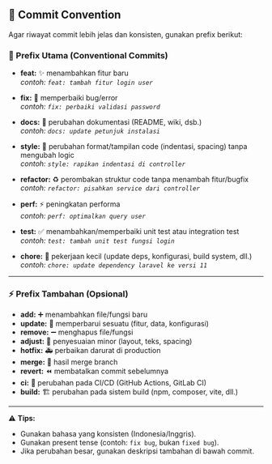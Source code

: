 ## 📌 Commit Convention

Agar riwayat commit lebih jelas dan konsisten, gunakan prefix berikut:

### 🔧 Prefix Utama (Conventional Commits)
- **feat:** ✨ menambahkan fitur baru  
  _contoh: `feat: tambah fitur login user`_

- **fix:** 🐛 memperbaiki bug/error  
  _contoh: `fix: perbaiki validasi password`_

- **docs:** 📖 perubahan dokumentasi (README, wiki, dsb.)  
  _contoh: `docs: update petunjuk instalasi`_

- **style:** 🎨 perubahan format/tampilan code (indentasi, spacing) tanpa mengubah logic  
  _contoh: `style: rapikan indentasi di controller`_

- **refactor:** ♻️ perombakan struktur code tanpa menambah fitur/bugfix  
  _contoh: `refactor: pisahkan service dari controller`_

- **perf:** ⚡️ peningkatan performa  
  _contoh: `perf: optimalkan query user`_

- **test:** ✅ menambahkan/memperbaiki unit test atau integration test  
  _contoh: `test: tambah unit test fungsi login`_

- **chore:** 🔧 pekerjaan kecil (update deps, konfigurasi, build system, dll.)  
  _contoh: `chore: update dependency laravel ke versi 11`_

---

### ⚡️ Prefix Tambahan (Opsional)
- **add:** ➕ menambahkan file/fungsi baru  
- **update:** 🔄 memperbarui sesuatu (fitur, data, konfigurasi)  
- **remove:** ➖ menghapus file/fungsi  
- **adjust:** 🎯 penyesuaian minor (layout, teks, spacing)  
- **hotfix:** 🚑 perbaikan darurat di production  
- **merge:** 🔀 hasil merge branch  
- **revert:** ⏪ membatalkan commit sebelumnya  
- **ci:** 🤖 perubahan pada CI/CD (GitHub Actions, GitLab CI)  
- **build:** 🏗 perubahan pada sistem build (npm, composer, vite, dll.)  

---

⚠️ **Tips:**
- Gunakan bahasa yang konsisten (Indonesia/Inggris).  
- Gunakan present tense (contoh: `fix bug`, bukan `fixed bug`).  
- Jika perubahan besar, gunakan deskripsi tambahan di bawah commit.  

